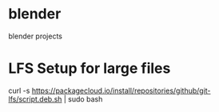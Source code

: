 # blender
blender projects

# LFS Setup for large files
curl -s https://packagecloud.io/install/repositories/github/git-lfs/script.deb.sh | sudo bash
